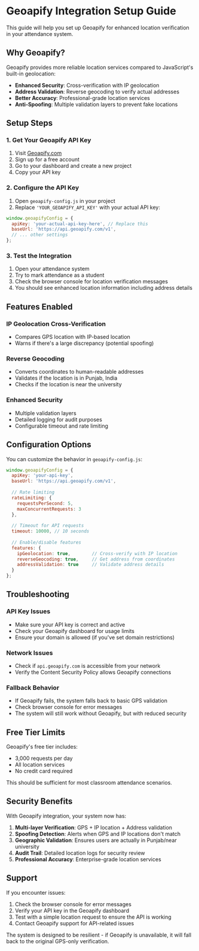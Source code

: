 # Geoapify Integration Setup Guide

This guide will help you set up Geoapify for enhanced location verification in your attendance system.

## Why Geoapify?

Geoapify provides more reliable location services compared to JavaScript's built-in geolocation:

- **Enhanced Security**: Cross-verification with IP geolocation
- **Address Validation**: Reverse geocoding to verify actual addresses
- **Better Accuracy**: Professional-grade location services
- **Anti-Spoofing**: Multiple validation layers to prevent fake locations

## Setup Steps

### 1. Get Your Geoapify API Key

1. Visit [Geoapify.com](https://www.geoapify.com/)
2. Sign up for a free account
3. Go to your dashboard and create a new project
4. Copy your API key

### 2. Configure the API Key

1. Open `geoapify-config.js` in your project
2. Replace `'YOUR_GEOAPIFY_API_KEY'` with your actual API key:

```javascript
window.geoapifyConfig = {
  apiKey: 'your-actual-api-key-here', // Replace this
  baseUrl: 'https://api.geoapify.com/v1',
  // ... other settings
};
```

### 3. Test the Integration

1. Open your attendance system
2. Try to mark attendance as a student
3. Check the browser console for location verification messages
4. You should see enhanced location information including address details

## Features Enabled

### IP Geolocation Cross-Verification
- Compares GPS location with IP-based location
- Warns if there's a large discrepancy (potential spoofing)

### Reverse Geocoding
- Converts coordinates to human-readable addresses
- Validates if the location is in Punjab, India
- Checks if the location is near the university

### Enhanced Security
- Multiple validation layers
- Detailed logging for audit purposes
- Configurable timeout and rate limiting

## Configuration Options

You can customize the behavior in `geoapify-config.js`:

```javascript
window.geoapifyConfig = {
  apiKey: 'your-api-key',
  baseUrl: 'https://api.geoapify.com/v1',
  
  // Rate limiting
  rateLimiting: {
    requestsPerSecond: 5,
    maxConcurrentRequests: 3
  },
  
  // Timeout for API requests
  timeout: 10000, // 10 seconds
  
  // Enable/disable features
  features: {
    ipGeolocation: true,        // Cross-verify with IP location
    reverseGeocoding: true,     // Get address from coordinates
    addressValidation: true     // Validate address details
  }
};
```

## Troubleshooting

### API Key Issues
- Make sure your API key is correct and active
- Check your Geoapify dashboard for usage limits
- Ensure your domain is allowed (if you've set domain restrictions)

### Network Issues
- Check if `api.geoapify.com` is accessible from your network
- Verify the Content Security Policy allows Geoapify connections

### Fallback Behavior
- If Geoapify fails, the system falls back to basic GPS validation
- Check browser console for error messages
- The system will still work without Geoapify, but with reduced security

## Free Tier Limits

Geoapify's free tier includes:
- 3,000 requests per day
- All location services
- No credit card required

This should be sufficient for most classroom attendance scenarios.

## Security Benefits

With Geoapify integration, your system now has:

1. **Multi-layer Verification**: GPS + IP location + Address validation
2. **Spoofing Detection**: Alerts when GPS and IP locations don't match
3. **Geographic Validation**: Ensures users are actually in Punjab/near university
4. **Audit Trail**: Detailed location logs for security review
5. **Professional Accuracy**: Enterprise-grade location services

## Support

If you encounter issues:
1. Check the browser console for error messages
2. Verify your API key in the Geoapify dashboard
3. Test with a simple location request to ensure the API is working
4. Contact Geoapify support for API-related issues

The system is designed to be resilient - if Geoapify is unavailable, it will fall back to the original GPS-only verification.
